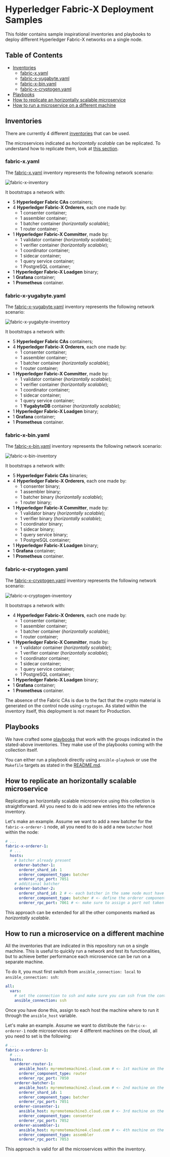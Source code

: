 # Hyperledger Fabric-X Deployment Samples

This folder contains sample inspirational inventories and playbooks to deploy different Hyperledger Fabric-X networks on a single node.

## Table of Contents <!-- omit in toc -->

- [Inventories](#inventories)
  - [fabric-x.yaml](#fabric-xyaml)
  - [fabric-x-yugabyte.yaml](#fabric-x-yugabyteyaml)
  - [fabric-x-bin.yaml](#fabric-x-binyaml)
  - [fabric-x-cryptogen.yaml](#fabric-x-cryptogenyaml)
- [Playbooks](#playbooks)
- [How to replicate an horizontally scalable microservice](#how-to-replicate-an-horizontally-scalable-microservice)
- [How to run a microservice on a different machine](#how-to-run-a-microservice-on-a-different-machine)

## Inventories

There are currently 4 different [inventories](./inventory/) that can be used.

The microservices indicated as _horizontally scalable_ can be replicated. To understand how to replicate them, look at [this section](#how-to-replicate-an-horizontally-scalable-microservice).

### fabric-x.yaml

The [fabric-x.yaml](./inventory/fabric-x.yaml) inventory represents the following network scenario:

![fabric-x-inventory](./images/fabric-x.drawio.png)

It bootstraps a network with:

- 5 **Hyperledger Fabric CAs** containers;
- 4 **Hyperledger Fabric-X Orderers**, each one made by:
  - 1 consenter container;
  - 1 assembler container;
  - 1 batcher container (_horizontally scalable_);
  - 1 router container;
- 1 **Hyperledger Fabric-X Committer**, made by:
  - 1 validator container (_horizontally scalable_);
  - 1 verifier container (_horizontally scalable_);
  - 1 coordinator container;
  - 1 sidecar container;
  - 1 query service container;
  - 1 PostgreSQL container;
- 1 **Hyperledger Fabric-X Loadgen** binary;
- 1 **Grafana** container;
- 1 **Prometheus** container.

### fabric-x-yugabyte.yaml

The [fabric-x-yugabyte.yaml](./inventory/fabric-x-yugabyte.yaml) inventory represents the following network scenario:

![fabric-x-yugabyte-inventory](./images/fabric-x-yugabyte.drawio.png)

It bootstraps a network with:

- 5 **Hyperledger Fabric CAs** containers;
- 4 **Hyperledger Fabric-X Orderers**, each one made by:
  - 1 consenter container;
  - 1 assembler container;
  - 1 batcher container (_horizontally scalable_);
  - 1 router container;
- 1 **Hyperledger Fabric-X Committer**, made by:
  - 1 validator container (_horizontally scalable_);
  - 1 verifier container (_horizontally scalable_);
  - 1 coordinator container;
  - 1 sidecar container;
  - 1 query service container;
  - 1 **YugabyteDB** container (_horizontally scalable_);
- 1 **Hyperledger Fabric-X Loadgen** binary;
- 1 **Grafana** container;
- 1 **Prometheus** container.

### fabric-x-bin.yaml

The [fabric-x-bin.yaml](./inventory/fabric-x-bin.yaml) inventory represents the following network scenario:

![fabric-x-bin-inventory](./images/fabric-x-bin.drawio.png)

It bootstraps a network with:

- 5 **Hyperledger Fabric CAs** binaries;
- 4 **Hyperledger Fabric-X Orderers**, each one made by:
  - 1 consenter binary;
  - 1 assembler binary;
  - 1 batcher binary (_horizontally scalable_);
  - 1 router binary;
- 1 **Hyperledger Fabric-X Committer**, made by:
  - 1 validator binary (_horizontally scalable_);
  - 1 verifier binary (_horizontally scalable_);
  - 1 coordinator binary;
  - 1 sidecar binary;
  - 1 query service binary;
  - 1 PostgreSQL container;
- 1 **Hyperledger Fabric-X Loadgen** binary;
- 1 **Grafana** container;
- 1 **Prometheus** container.

### fabric-x-cryptogen.yaml

The [fabric-x-cryptogen.yaml](./inventory/fabric-x-cryptogen.yaml) inventory represents the following network scenario:

![fabric-x-cryptogen-inventory](./images/fabric-x-cryptogen.drawio.png)

It bootstraps a network with:

- 4 **Hyperledger Fabric-X Orderers**, each one made by:
  - 1 consenter container;
  - 1 assembler container;
  - 1 batcher container (_horizontally scalable_);
  - 1 router container;
- 1 **Hyperledger Fabric-X Committer**, made by:
  - 1 validator container (_horizontally scalable_);
  - 1 verifier container (_horizontally scalable_);
  - 1 coordinator container;
  - 1 sidecar container;
  - 1 query service container;
  - 1 PostgreSQL container;
- 1 **Hyperledger Fabric-X Loadgen** binary;
- 1 **Grafana** container;
- 1 **Prometheus** container.

The absence of the Fabric CAs is due to the fact that the crypto material is generated on the control node using `cryptogen`. As stated within the inventory itself, this deployment is not meant for Production.

## Playbooks

We have crafted some [playbooks](./playbooks/) that work with the groups indicated in the stated-above inventories. They make use of the playbooks coming with the collection itself.

You can either run a playbook directly using `ansible-playbook` or use the `Makefile` targets as stated in the [README.md](../README.md#1-generate-the-artifacts).

## How to replicate an horizontally scalable microservice

Replicating an horizontally scalable microservice using this collection is straightforward. All you need to do is add new entries into the reference inventory.

Let's make an example. Assume we want to add a new batcher for the `fabric-x-orderer-1` node, all you need to do is add a new `batcher` host within the node:

```yaml
# ...
fabric-x-orderer-1:
  # ...
  hosts:
    # batcher already present
    orderer-batcher-1:
      orderer_shard_id: 1
      orderer_component_type: batcher
      orderer_rpc_port: 7051
    # additional batcher
    orderer-batcher-2:
      orderer_shard_id: 2 # <- each batcher in the same node must have a unique shard ID
      orderer_component_type: batcher # <- define the orderer component type to "batcher"
      orderer_rpc_port: 7061 # <- make sure to assign a port not taken by others
```

This approach can be extended for all the other components marked as _horizontally scalable_.

## How to run a microservice on a different machine

All the inventories that are indicated in this repository run on a single machine. This is useful to quickly run a network and test its functionalities, but to achieve better performance each microservice can be run on a separate machine.

To do it, you must first switch from `ansible_connection: local` to `ansible_connection: ssh`:

```yaml
all:
  vars:
    # set the connection to ssh and make sure you can ssh from the control node to the target machines
    ansible_connection: ssh
```

Once you have done this, assign to each host the machine where to run it through the `ansible_host` variable.

Let's make an example. Assume we want to distribute the `fabric-x-orderer-1` node microservices over 4 different machines on the cloud, all you need to set is the following:

```yaml
# ...
fabric-x-orderer-1:
  # ...
  hosts:
    orderer-router-1:
      ansible_host: myremotemachine1.cloud.com # <- 1st machine on the cloud
      orderer_component_type: router
      orderer_rpc_port: 7050
    orderer-batcher-1:
      ansible_host: myremotemachine2.cloud.com # <- 2nd machine on the cloud
      orderer_shard_id: 1
      orderer_component_type: batcher
      orderer_rpc_port: 7051
    orderer-consenter-1:
      ansible_host: myremotemachine3.cloud.com # <- 3rd machine on the cloud
      orderer_component_type: consenter
      orderer_rpc_port: 7052
    orderer-assembler-1:
      ansible_host: myremotemachine4.cloud.com # <- 4th machine on the cloud
      orderer_component_type: assembler
      orderer_rpc_port: 7053
```

This approach is valid for all the microservices within the inventory.
